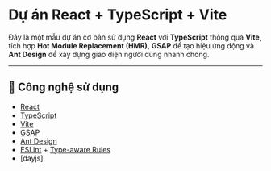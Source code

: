 # Dự án React + TypeScript + Vite

Đây là một mẫu dự án cơ bản sử dụng **React** với **TypeScript** thông qua **Vite**, tích hợp **Hot Module Replacement (HMR)**, **GSAP** để tạo hiệu ứng động và **Ant Design** để xây dựng giao diện người dùng nhanh chóng.

---

## 🧰 Công nghệ sử dụng

- [React](https://reactjs.org/)
- [TypeScript](https://www.typescriptlang.org/)
- [Vite](https://vitejs.dev/)
- [GSAP](https://gsap.com/)
- [Ant Design](https://ant.design/)
- [ESLint](https://eslint.org/) + [Type-aware Rules](https://typescript-eslint.io/linting/typed-linting/)
- [dayjs]

